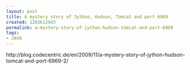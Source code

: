 ```yaml
---
layout: post
title: A mystery story of Jython, Hudson, Tomcat and port 6969
created: 1293612943
permalink: a-mystery-story-of-jython-hudson-tomcat-and-port-6969
tags:
- JAVA
---
```

<p>http://blog.codecentric.de/en/2009/11/a-mystery-story-of-jython-hudson-tomcat-and-port-6969-2/</p>
